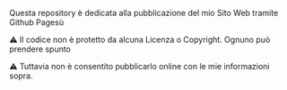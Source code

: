 Questa repository è dedicata alla pubblicazione del mio Sito Web tramite Github Pagesù

⚠️ Il codice non è protetto da alcuna Licenza o Copyright. Ognuno può prendere spunto

⚠️ Tuttavia non è consentito pubblicarlo online con le mie informazioni sopra.
